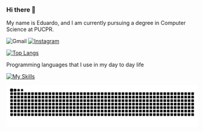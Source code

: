 ### Hi there 👋
My name is Eduardo, and I am currently pursuing a degree in Computer Science at PUCPR.

![Gmail](https://img.shields.io/badge/Gmail-D14836?style=for-the-badge&logo=gmail&logoColor=white)
[![Instagram](https://img.shields.io/badge/Instagram-E4405F?style=for-the-badge&logo=instagram&logoColor=white)](https://instagram.com/edu.lagoo)

[![Top Langs](https://github-readme-stats.vercel.app/api/top-langs/?username=EduLago)](https://github.com/anuraghazra/github-readme-stats)

Programming languages that I use in my day to day life

[![My Skills](https://skillicons.dev/icons?i=py,cs,dotnet,java,html,css,js,mysql&perline=4)](https://skillicons.dev)


<picture align="center">
  <source media="(prefers-color-scheme: dark)" srcset="https://raw.githubusercontent.com/Edulago/Edulago/output/github-contribution-grid-snake-dark.svg">
  <source media="(prefers-color-scheme: light)" srcset="https://raw.githubusercontent.com/Edulago/Edulago/output/github-contribution-grid-snake-dark.svg">
  <img align="center" alt="github contribution grid snake animation" src="https://raw.githubusercontent.com/Edulago/Edulago/output/github-contribution-grid-snake.svg">
</picture>

